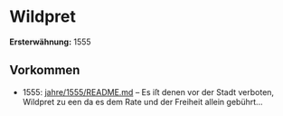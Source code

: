 # Wildpret

**Ersterwähnung:** 1555

## Vorkommen
- 1555: [jahre/1555/README.md](../jahre/1555/README.md) – Es iſt denen vor der Stadt verboten, Wildpret zu
een da es dem Rate und der Freiheit allein gebührt...
